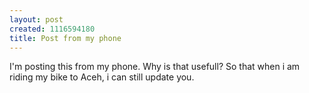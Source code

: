 ```yaml
--- 
layout: post
created: 1116594180
title: Post from my phone
---
```

<p class="mobile-post">I'm posting this from my phone. Why is that usefull? So that when i am riding my bike to Aceh, i can still update you.</p>
